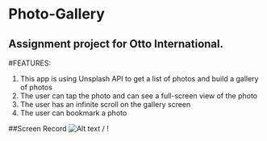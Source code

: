 # Photo-Gallery
## Assignment project for Otto International.

#FEATURES:
1. This app is using Unsplash API to get a list of photos and build a gallery of photos
2. The user can tap the photo and can see a full-screen view of the photo
3. The user has an infinite scroll on the gallery screen
4. The user can bookmark a photo

##Screen Record
![ Alt text](gifPhoto.gif) / ! [](gifPhoto.gif)
